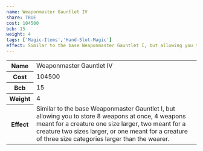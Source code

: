 ```yaml
---
name: Weaponmaster Gauntlet IV
share: TRUE
cost: 104500
bcb: 15
weight: 4
tags: ['Magic-Items','Hand-Slot-Magic']
effect: Similar to the base Weaponmaster Gauntlet I, but allowing you to store 8 weapons at once, 4 weapons meant for a creature one size larger, two meant for a creature two sizes larger, or one meant for a creature of three size categories larger than the wearer.
---
```

<p><span style="overflow-x: auto;"><table><tbody><tr><th>Name</th><td>Weaponmaster Gauntlet IV</td></tr><tr><th>Cost</th><td>104500</td></tr><tr><th>Bcb</th><td>15</td></tr><tr><th>Weight</th><td>4</td></tr><tr><th>Effect</th><td>Similar to the base Weaponmaster Gauntlet I, but allowing you to store 8 weapons at once, 4 weapons meant for a creature one size larger, two meant for a creature two sizes larger, or one meant for a creature of three size categories larger than the wearer.</td></tr></tbody></table></span></p>